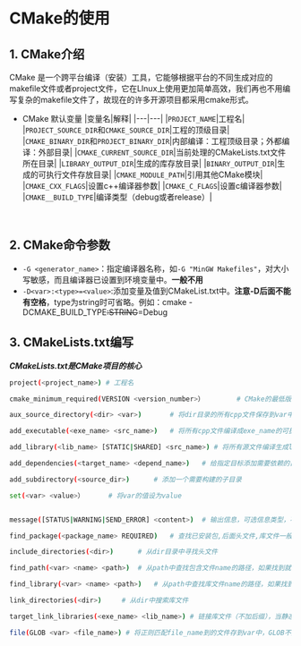 # CMake的使用

## 1. CMake介绍
   CMake 是一个跨平台编译（安装）工具，它能够根据平台的不同生成对应的makefile文件或者project文件，它在LInux上使用更加简单高效，我们再也不用编写复杂的makefile文件了，故现在的许多开源项目都采用cmake形式。

+ CMake 默认变量
|变量名|解释|
|---|---|
|`PROJECT_NAME`|工程名|
|`PROJECT_SOURCE_DIR`和`CMAKE_SOURCE_DIR`|工程的顶级目录|
|`CMAKE_BINARY_DIR`和`PROJECT_BINARY_DIR`|内部编译：工程顶级目录；外都编译：外部目录|
|`CMAKE_CURRENT_SOURCE_DIR`|当前处理的CMakeLists.txt文件所在目录|
|`LIBRARY_OUTPUT_DIR`|生成的库存放目录|
|`BINARY_OUTPUT_DIR`|生成的可执行文件存放目录|
|`CMAKE_MODULE_PATH`|引用其他CMake模块|
|`CMAKE_CXX_FLAGS`|设置c++编译器参数|
|`CMAKE_C_FLAGS`|设置c编译器参数|
|`CMAKE__BUILD_TYPE`|编译类型（debug或者release）|

</br>

## 2. CMake命令参数

+ `-G <generator_name>`：指定编译器名称，如`-G "MinGW Makefiles"`，对大小写敏感，而且编译器已设置到环境变量中。**一般不用**
+ `-D<var>:<type>=<value>`:添加变量及值到CMakeList.txt中。**注意-D后面不能有空格**，type为string时可省略。例如：cmake -DCMAKE_BUILD_TYPE~~:STRING~~=Debug

## 3. CMakeLists.txt编写

***CMakeLists.txt是CMake项目的核心***
~~~bash
project(<project_name>)	# 工程名

cmake_minimum_required(VERSION <version_number>）		# CMake的最低版本

aux_source_directory(<dir> <var>)		# 将dir目录的所有cpp文件保存到var中

add_executable(<exe_name> <src_name>) 	# 将所有cpp文件编译成exe_name的可执行文件

add_library(<lib_name> [STATIC|SHARED] <src_name>) # 将所有源文件编译生成lib_name的库文件(会自动加后缀名，静态库.a;动态库.so)，可选静态库，动态库，默认静态库

add_dependencies(<target_name> <depend_name>)	# 给指定目标添加需要依赖的目标，这里的前后目标必须是 add_executable、add_library生成的。

add_subdirectory(<source_dir>)		# 添加一个需要构建的子目录

set(<var> <value>）		# 将var的值设为value


message([STATUS|WARNING|SEND_ERROR] <content>) 	# 输出信息，可选信息类型，不过一般直接输出。

find_package(<package_name> REQUIRED) 	# 查找已安装包,后面头文件,库文件一般有固定格式,如${OpenCV_INCLUDE_DIRS},${OpenCV_LIBRARIES}

include_directories(<dir>) 		# 从dir目录中寻找头文件

find_path(<var> <name> <path>)	# 从path中查找包含文件name的路径，如果找到就将它的绝对路径存到var中

find_library(<var> <name> <path>)	# 从path中查找库文件name的路径，如果找到就将它的绝对路径存到var中

link_directories(<dir>)		# 从dir中搜索库文件

target_link_libraries(<exe_name> <lib_name>) # 链接库文件（不加后缀），当静态库和动态库同时存在时，优先链接动态库，也可以加后缀指定库类型

file(GLOB <var> <file_name>) # 将正则匹配file_name到的文件存到var中，GLOB不支持递归遍历子目录，如需要请用GLOB_RECURSE

~~~




